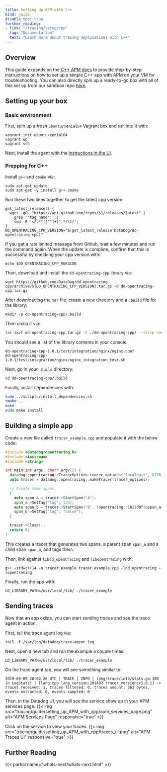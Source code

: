 ```yaml
---
title: Setting Up APM with C++
kind: guide
disable_toc: true
further_reading:
- link: "/tracing/setup/cpp"
  tag: "Documentation"
  text: "Learn more about tracing applications with C++"
---
```


## Overview
This guide expands on the [C++ APM docs][1] to provide step-by-step instructions on how to set up a simple C++ app with APM on your VM for troubleshooting. You can also directly spin up a ready-to-go box with all of this set up from our sandbox repo [here][2].

## Setting up your box

### Basic environment
First, spin up a fresh `ubuntu/xenial64` Vagrant box and `ssh` into it with:
```
vagrant init ubuntu/xenial64
vagrant up
vagrant ssh
```

Next, install the agent with the [instructions in the UI][3].

### Prepping for C++

Install `g++` and `cmake` via:

```
sudo apt-get update
sudo apt-get -y install g++ cmake
```

Run these two lines together to get the latest cpp version:
```
get_latest_release() {  
  wget -qO- "https://api.github.com/repos/$1/releases/latest" |  
    grep '"tag_name":' |  
    sed -E 's/.*"([^"]+)".*/\1/';  
}  
DD_OPENTRACING_CPP_VERSION="$(get_latest_release DataDog/dd-opentracing-cpp)"
```
If you get a rate limited message from Github, wait a few minutes and run the command again. When the update is complete, confirm that this is successful by checking your cpp version with:
```
echo $DD_OPENTRACING_CPP_VERSION
```

Then, download and install the `dd-opentracing-cpp` library via:
```
wget https://github.com/DataDog/dd-opentracing-cpp/archive/${DD_OPENTRACING_CPP_VERSION}.tar.gz -O dd-opentracing-cpp.tar.gz
```

After downloading the `tar` file, create a new directory and a `.build` file for the library:
```
mkdir -p dd-opentracing-cpp/.build
```
Then unzip it via:
```bash
tar zxvf dd-opentracing-cpp.tar.gz -C ./dd-opentracing-cpp/ --strip-components=1
```

You should see a list of the library contents in your console:
```
dd-opentracing-cpp-1.0.1/test/integration/nginx/nginx.conf
dd-opentracing-cpp-1.0.1/test/integration/nginx/nginx_integration_test.sh
```
Next, go in your `.build` directory:
```
cd dd-opentracing-cpp/.build
```

Finally, install dependencies with:
```bash
sudo ../scripts/install_dependencies.sh
cmake ..
make
sudo make install
```

## Building a simple app

Create a new file called `tracer_example.cpp` and populate it with the below code:
```cpp
#include <datadog/opentracing.h>
#include <iostream>
#include <string>

int main(int argc, char* argv[]) {
  datadog::opentracing::TracerOptions tracer_options{"localhost", 8126, "compiled-in example"};
  auto tracer = datadog::opentracing::makeTracer(tracer_options);

  // Create some spans.
  {
    auto span_a = tracer->StartSpan("A");
    span_a->SetTag("tag", 123);
    auto span_b = tracer->StartSpan("B", {opentracing::ChildOf(&span_a->context())});
    span_b->SetTag("tag", "value");
  }

  tracer->Close();
  return 0;
}
```

This creates a tracer that generates two spans, a parent span `span_a` and a child span `span_b`, and tags them.

Then, link against `libdd_opentracing` and `libopentracing` with:
```
g++ -std=c++14 -o tracer_example tracer_example.cpp -ldd_opentracing -lopentracing
```

Finally, run the app with:
```
LD_LIBRARY_PATH=/usr/local/lib/ ./tracer_example
```

## Sending traces
Now that an app exists, you can start sending traces and see the trace agent in action.

First, tail the trace agent log via:
```
tail -f /var/log/datadog/trace-agent.log
```
Next, open a new tab and run the example a couple times:
```
LD_LIBRARY_PATH=/usr/local/lib/ ./tracer_example
```

On the trace agent tab, you will see something similar to:
```
2019-08-09 20:02:26 UTC | TRACE | INFO | (pkg/trace/info/stats.go:108 in LogStats) | [lang:cpp lang_version:201402 tracer_version:v1.0.1] -> traces received: 1, traces filtered: 0, traces amount: 363 bytes, events extracted: 0, events sampled: 0
```
Then, in the Datadog UI, you will see the service show up in your APM services page.
{{< img src="tracing/guide/setting_up_APM_with_cpp/apm_services_page.png" alt="APM Services Page" responsive="true" >}}

Click on the service to view your traces.
{{< img src="tracing/guide/setting_up_APM_with_cpp/traces_ui.png" alt="APM Traces UI" responsive="true" >}}

## Further Reading

{{< partial name="whats-next/whats-next.html" >}}

[1]: /tracing/setup/cpp/#compile-against-dd-opentracing-cpp
[2]: https://github.com/DataDog/sandbox
[3]: https://app.datadoghq.com/account/settings#agent/ubuntu
